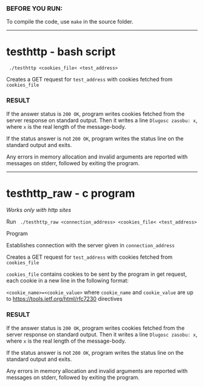 ### BEFORE YOU RUN:

To compile the code, use ``` make ``` in the source folder.

---
# testhttp - bash script

``` ./testhttp <cookies_file< <test_address>```

Creates a GET request for ``` test_address ``` with cookies fetched from  ``` cookies_file ``` 

### RESULT

If the answer status is ``` 200 OK ```, program writes cookies fetched from the server response on standard output. 
Then it writes a line ``` Dlugosc zasobu: x ```, where ``` x ``` is the real length of the message-body. 

If the status answer is not ``` 200 OK ```, program writes the status line on the standard output and exits.

Any errors in memory allocation and invalid arguments are reported with messages on stderr, followed by exiting the program.

---
# testhttp_raw - c program
_Works only with http sites_

Run ``` ./testhttp_raw <connection_address> <cookies_file< <test_address>```

Program 

Establishes connection with the server given in ``` connection_address ```

Creates a GET request for ``` test_address ``` with cookies fetched from  ``` cookies_file ``` 

``` cookies_file ``` contains cookies to be sent by the program in get request, each cookie in a new line in the following 
format:

``` <cookie_name>=<cookie_value> ``` where ``` cookie_name ```  and ``` cookie_value ``` are up to https://tools.ietf.org/html/rfc7230 directives

### RESULT

If the answer status is ``` 200 OK ```, program writes cookies fetched from the server response on standard output. 
Then it writes a line ``` Dlugosc zasobu: x ```, where ``` x ``` is the real length of the message-body. 

If the status answer is not ``` 200 OK ```, program writes the status line on the standard output and exits.

Any errors in memory allocation and invalid arguments are reported with messages on stderr, followed by exiting the program.


